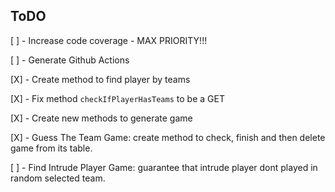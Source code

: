 ## ToDO

[ ] - Increase code coverage - MAX PRIORITY!!!

[ ] - Generate Github Actions

[X] - Create method to find player by teams

[X] - Fix method `checkIfPlayerHasTeams` to be a GET

[X] - Create new methods to generate game 

[X] - Guess The Team Game: create method to check, finish and then delete game from its table.

[ ] - Find Intrude Player Game: guarantee that intrude player dont played in random selected team.